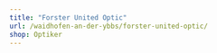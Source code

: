 ```yaml
---
title: "Forster United Optic"
url: /waidhofen-an-der-ybbs/forster-united-optic/
shop: Optiker
---
```

